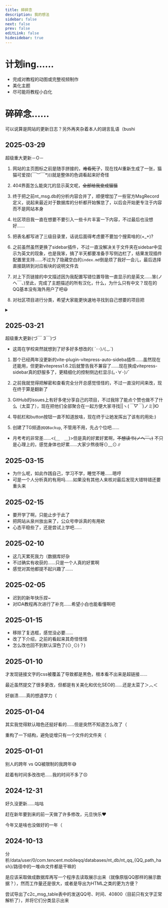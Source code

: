 ```yaml
---
title: 碎碎念
description: 我的想法
sidebar: false
next: false 
prev: false
editLink: false
hidesidebar: true
---
```


# 计划ing……

- 完成对教程的动图或完整视频制作
- 美化主题
- 尽可能将教程小白化

# 碎碎念……

可以说算是网站的更新日志？另外再夹杂着本人的胡言乱语（bushi

## 2025-03-29
超级重大更新－O－
1. 网站的主页图标之前是随手拼接的，~~难看死了~~，现在找AI重新生成了一张，猫猫可爱捏\(￣︶￣*\)))就是整体的色调看起来好奇怪

1. 404界面怎么能突兀的显示英文呢，~~全部给我变成猫猫~~

1. 终于把之前nt_msg.db的分析内容合并了，顺便增加了一些官方MsgRecord定义，说起来最近对于数据库的分析都开始懈怠了，以后会开始更专注于内容而不是网站本身

1. 社区项目我一直在想要不要引入一些卡片丰富一下内容，不过最后也没想好……

1. 把表名都写进了三级目录里，话说后面得考虑要不要加个搜索啥的(+_+)?

1. 之前虽然虽然更换了sidebar插件，不过一直没解决关于文件夹在sidebar中显示为英文的现象，也是我笨，搞了半天都要准备手写侧边栏了，结果发现插件配置里支持……不过为了隐藏空白的`index.md`倒是烦了我好一会儿，最后选择直接跳转到对应板块的说明文件去

1. 对上下页链接的中文描述因为我配置写错位置导致一直显示的是英文……笨(ノへ￣、)至此，完成了主题描述的所有汉化，什么，为什么只有中文？现在的QQ基本没有海外用户了吧😆

1. 对社区项目进行分类，希望大家能更快速地寻找到自己想要的项目把

<details>
  <summary> </summary>
真的有点奔溃了啊……不想说他们怎么说我的，我能做到不和他们吵架已经很不错了……，确实，我不认真学习对吧，，可是我现在也很迷茫啊，也不知道明年六月份，我再次看到这个项目，会是什么心情……我是进专科？还是走的单招……我也不知道
</details>

## 2025-03-21
超级重大更新(づ￣ 3￣)づ

- 这周在学校突然就想到了好多好多想改的( ´･･)ﾉ(._.`)

1. 那个已经两年没更新的vite-plugin-vitepress-auto-sideba插件……虽然现在还能用，但更新vitepress1.6.2后就警告我不兼容了……现在换成vitepress-sidebar真的舒服多了，更精细化的控制侧边栏显示(｡･∀･)ﾉﾞ

1. 之前我就觉得把解密和查看完全分开总感觉怪怪的，不过一直没时间来改，现在终于算是翻新了

1. GitHub的issues上有好多佬分享自己的项目，不过我除了能点个赞也做不了什么（太菜了），现在把他们全部聚合在一起方便大家寻找||ヽ(*￣▽￣*)ノミ|Ю

1. 导航栏和button按钮一直不知道放啥，现在终于让她发挥出了该有的用处:)

1. 创建了TG频道`@QQBackup`, 不管用不用，先占个位吧……

- 月考考的非常差……<(＿　＿)>但是真的好累好累啊，~~不想读书(ノへ￣、)~~ 不只是心理上的，感觉身体也好累……大家少熬夜呀⊙﹏⊙∥



## 2025-03-15
- 为什么呢，如此作践自己，学习不学，睡觉不睡……嗯哼
- 可是一个人分析真的有用吗……如果没有其他人来核对最后发现大错特错还要重头来


## 2025-02-15
- 要开学了啊，只能止步于此了
- 把网站从泉州放出来了，公众号申诉真的有用欸
- 心态平稳些了，还是尝试上学吧……


## 2025-02-10
- 这几天累死我力（数据库好杂
- 不过确实有收获的……只是一个人真的好累啊
- 感觉对其他都提不起兴趣了……


## 2025-02-05
- 迟到的新年快乐捏~
- 对IDA教程再次进行了补充……希望小白也能看懂啊吧


## 2025-01-15
- 移除了复选框，感觉没必要……
- 改了下介绍，之前的看起来其奇怪怪怪
- 怎么改也回不到默认深色了(⊙ˍ⊙)？)


## 2025-01-10
才发现链接文字的css被覆盖了导致都是黑色，根本看不出来是超链接……

最近虽然提交了很多更改，但都是有关美化和优化SEO的……还是太菜了＞︿＜

好崩溃……真的想退学力（

	
## 2025-01-04
其实我觉得默认暗色还挺好看的……但是突然不知道怎么改了（

重构了一下结构，避免徒增只有一个文件的文件夹（

	
## 2025-01-01 
别人的跨年 vs QQ被限制的我跨年😅

趁着有时间多改改吧……我的时间不多了😣


## 2024-12-31 
好久没更新……咕咕

赶在新年要到来的前一天做了许多修改，元旦快乐❤

今年又是啥也没做好的一年（ 


## 2024-10-13
分析/data/user/0/com.tencent.mobileqq/databases/nt_db/nt_qq_{QQ_path_hash}/路径中的一堆db文件都是干嘛的
 
是应该采取做成数据库再写一个程序去读取展示出来（就像原版QQ那样的展示数据？），然而工作量还是很大，或者是导出为HTML之类的更为方便？

尝试导出了c2c_msg_table表中的发送QQ号、时间、40800（目前只有文字正常解析了），并将它们分类显示出来


	
	
	
	